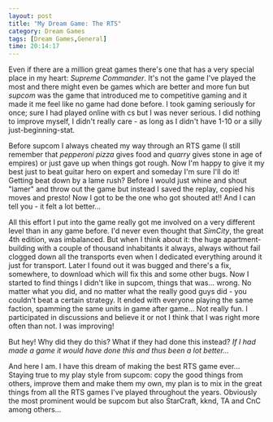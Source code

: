 ```yaml
---
layout: post
title: "My Dream Game: The RTS"
category: Dream Games
tags: [Dream Games,General]
time: 20:14:17
---
```

Even if there are a million great games there's one that has a very special place in my heart: *Supreme Commander*. It's not the game I've played the most and there might even be games which are better and more fun but *supcom* was the game that introduced me to competitive gaming and it made it me feel like no game had done before. I took gaming seriously for once; sure I had played online with cs but I was never serious. I did nothing to improve myself, I didn't really care - as long as I didn't have 1-10 or a silly just-beginning-stat. 

Before supcom I always cheated my way through an RTS game (I still remember that *pepperoni pizza* gives food and *quarry* gives stone in age of empires) or just gave up when things got rough. Now I'm happy to give it my best just to beat guitar hero on expert and someday I'm sure I'll do it! Getting beat down by a lame rush? Before I would just whine and shout "lamer" and throw out the game but instead I saved the replay, copied his moves and presto! Now I got to be the one who got shouted at!! And I can tell you - it felt a lot better...

All this effort I put into the game really got me involved on a very different level than in any game before. I'd never even thought that *SimCity*, the great 4th edition, was imbalanced. But when I think about it: the huge apartment-building with a couple of thousand inhabitants it always, always without fail clogged down all the transports even when I dedicated everything around it just for transport. Later I found out it was bugged and there's a fix, somewhere, to download which will fix this and some other bugs. Now I started to find things I didn't like in supcom, things that was... wrong. No matter what you did, and no matter what the really good guys did - you couldn't beat a certain strategy. It ended with everyone playing the same faction, spamming the same units in game after game... Not really fun. I participated in discussions and believe it or not I think that I was right more often than not. I was improving!

But hey! Why did they do this? What if they had done this instead? *If I had made a game it would have done this and thus been a lot better...*

And here I am. I have this dream of making the best RTS game ever... Staying true to my play style from supcom: copy the good things from others, improve them and make them my own, my plan is to mix in the great things from all the RTS games I've played throughout the years. Obviously the most prominent would be supcom but also StarCraft, kknd, TA and CnC among others...


